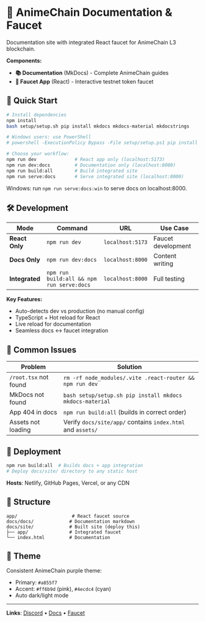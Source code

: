 # 🎌 AnimeChain Documentation & Faucet

Documentation site with integrated React faucet for AnimeChain L3 blockchain.

**Components:**
- **📚 Documentation** (MkDocs) - Complete AnimeChain guides
- **🎌 Faucet App** (React) - Interactive testnet token faucet

## 🚀 Quick Start

```bash
# Install dependencies
npm install
bash setup/setup.sh pip install mkdocs mkdocs-material mkdocstrings

# Windows users: use PowerShell
# powershell -ExecutionPolicy Bypass -File setup/setup.ps1 pip install mkdocs mkdocs-material mkdocstrings

# Choose your workflow:
npm run dev              # React app only (localhost:5173)
npm run dev:docs         # Documentation only (localhost:8000)
npm run build:all        # Build integrated site
npm run serve:docs       # Serve integrated site (localhost:8000)
```
Windows: run `npm run serve:docs:win` to serve docs on localhost:8000.

## 🛠️ Development

| Mode | Command | URL | Use Case |
|------|---------|-----|----------|
| **React Only** | `npm run dev` | `localhost:5173` | Faucet development |
| **Docs Only** | `npm run dev:docs` | `localhost:8000` | Content writing |
| **Integrated** | `npm run build:all && npm run serve:docs` | `localhost:8000` | Full testing |

**Key Features:**
- Auto-detects dev vs production (no manual config)
- TypeScript + Hot reload for React
- Live reload for documentation
- Seamless docs ↔ faucet integration

## 🐛 Common Issues

| Problem | Solution |
|---------|----------|
| `/root.tsx` not found | `rm -rf node_modules/.vite .react-router && npm run dev` |
| MkDocs not found | `bash setup/setup.sh pip install mkdocs mkdocs-material` |
| App 404 in docs | `npm run build:all` (builds in correct order) |
| Assets not loading | Verify `docs/site/app/` contains `index.html` and `assets/` |

## 🚀 Deployment

```bash
npm run build:all  # Builds docs + app integration
# Deploy docs/site/ directory to any static host
```

**Hosts**: Netlify, GitHub Pages, Vercel, or any CDN

## 📁 Structure

```
app/                    # React faucet source
docs/docs/             # Documentation markdown
docs/site/             # Built site (deploy this)
├── app/               # Integrated faucet
└── index.html         # Documentation
```

## 🎨 Theme

Consistent AnimeChain purple theme:
- Primary: `#a855f7` 
- Accent: `#ff6b9d` (pink), `#4ecdc4` (cyan)
- Auto dark/light mode

---

**Links**: [Discord](https://discord.gg/animechain) • [Docs](http://localhost:8000/) • [Faucet](http://localhost:8000/app/)

